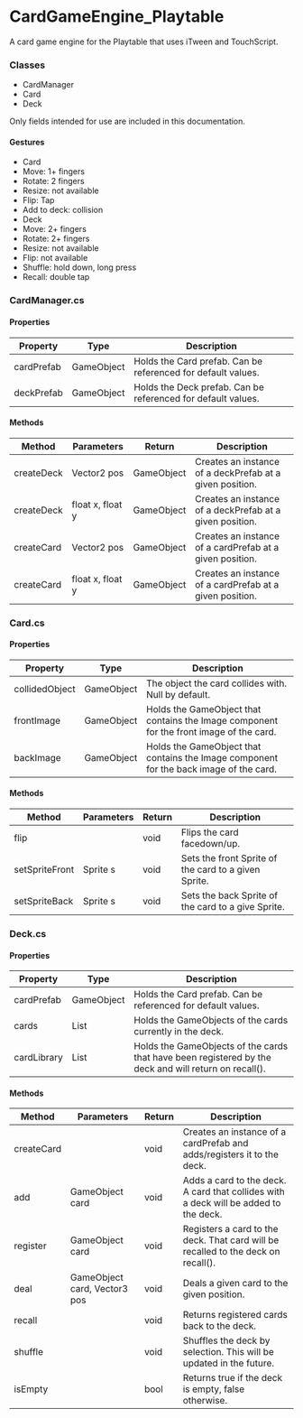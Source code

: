 # CardGameEngine_Playtable
A card game engine for the Playtable that uses iTween and TouchScript.

### Classes
- CardManager
- Card
- Deck

Only fields intended for use are included in this documentation.

#### Gestures
- Card
 - Move: 1+ fingers
 - Rotate: 2 fingers
 - Resize: not available
 - Flip: Tap
 - Add to deck: collision
- Deck
 - Move: 2+ fingers
 - Rotate: 2+ fingers
 - Resize: not available
 - Flip: not available
 - Shuffle: hold down, long press
 - Recall: double tap

### CardManager.cs
#### Properties
| Property        | Type          | Description  |
| --------------- | ------------- | ------------ |
| cardPrefab      | GameObject    | Holds the Card prefab. Can be referenced for default values. |
| deckPrefab      | GameObject    | Holds the Deck prefab. Can be referenced for default values. |

#### Methods
| Method          | Parameters       | Return        | Description  |
| --------------- | ---------------- | ------------- | ------------ |
| createDeck      | Vector2 pos      | GameObject    | Creates an instance of a deckPrefab at a given position. |
| createDeck      | float x, float y | GameObject    | Creates an instance of a deckPrefab at a given position. |
| createCard      | Vector2 pos      | GameObject    | Creates an instance of a cardPrefab at a given position. |
| createCard      | float x, float y | GameObject    | Creates an instance of a cardPrefab at a given position. |

### Card.cs
#### Properties
| Property        | Type          | Description  |
| --------------- | ------------- | ------------ |
| collidedObject  | GameObject    | The object the card collides with. Null by default. |
| frontImage      | GameObject    | Holds the GameObject that contains the Image component for the front image of the card. |
| backImage       | GameObject    | Holds the GameObject that contains the Image component for the back image of the card. |

#### Methods
| Method          | Parameters       | Return  | Description  |
| --------------- | ---------------- | ------- | ------------ |
| flip            |                  | void    | Flips the card facedown/up. |
| setSpriteFront  | Sprite s         | void    | Sets the front Sprite of the card to a given Sprite. |
| setSpriteBack   | Sprite s         | void    | Sets the back Sprite of the card to a give Sprite.   |

### Deck.cs
#### Properties
| Property        | Type             | Description  |
| --------------- | ---------------- | ------------ |
| cardPrefab      | GameObject       | Holds the Card prefab. Can be referenced for default values. |
| cards           | List<GameObject> | Holds the GameObjects of the cards currently in the deck.    |
| cardLibrary     | List<GameObject> | Holds the GameObjects of the cards that have been registered by the deck and will return on recall().    |

#### Methods
| Method          | Parameters       | Return  | Description  |
| --------------- | ---------------- | ------- | ------------ |
| createCard      |                  | void    | Creates an instance of a cardPrefab and adds/registers it to the deck. |
| add             | GameObject card  | void    | Adds a card to the deck. A card that collides with a deck will be added to the deck. |
| register        | GameObject card  | void    | Registers a card to the deck. That card will be recalled to the deck on recall(). |
| deal            | GameObject card, Vector3 pos | void | Deals a given card to the given position. |
| recall          |                  | void    | Returns registered cards back to the deck. |
| shuffle         |                  | void    | Shuffles the deck by selection. This will be updated in the future. |
| isEmpty         |                  | bool    | Returns true if the deck is empty, false otherwise. |

